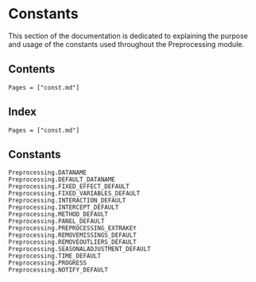 # Constants

This section of the documentation is dedicated to explaining the purpose and usage of the constants used throughout the Preprocessing module.

## Contents

```@contents
Pages = ["const.md"]
```

## Index

```@index
Pages = ["const.md"]
```

## Constants

```@docs
Preprocessing.DATANAME
Preprocessing.DEFAULT_DATANAME
Preprocessing.FIXED_EFFECT_DEFAULT
Preprocessing.FIXED_VARIABLES_DEFAULT
Preprocessing.INTERACTION_DEFAULT
Preprocessing.INTERCEPT_DEFAULT
Preprocessing.METHOD_DEFAULT
Preprocessing.PANEL_DEFAULT
Preprocessing.PREPROCESSING_EXTRAKEY
Preprocessing.REMOVEMISSINGS_DEFAULT
Preprocessing.REMOVEOUTLIERS_DEFAULT
Preprocessing.SEASONALADJUSTMENT_DEFAULT
Preprocessing.TIME_DEFAULT
Preprocessing.PROGRESS
Preprocessing.NOTIFY_DEFAULT
```
